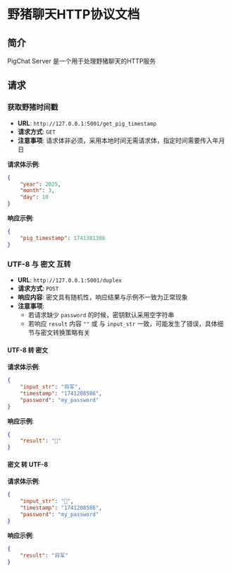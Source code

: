 # 野猪聊天HTTP协议文档

## 简介

PigChat Server 是一个用于处理野猪聊天的HTTP服务

## 请求

### 获取野猪时间戳

- **URL**: `http://127.0.0.1:5001/get_pig_timestamp`
- **请求方式**: `GET`
- **注意事项**: 请求体非必须，采用本地时间无需请求体，指定时间需要传入年月日

**请求体示例**:

```json
{
    "year": 2025,
    "month": 3,
    "day": 10
}
```

**响应示例**:

```json
{
    "pig_timestamp": 1741381388
}
```

### UTF-8 与 密文 互转

- **URL**: `http://127.0.0.1:5001/duplex`
- **请求方式**: `POST`
- **响应内容**: 密文具有随机性，响应结果与示例不一致为正常现象
- **注意事项**:
    - 若请求缺少 `password` 的时候，密钥默认采用空字符串
    - 若响应 `result` 内容 `""` 或 与 `input_str` 一致，可能发生了错误，具体细节与密文转换策略有关

#### UTF-8 转 密文

**请求体示例**:

```json
{
    "input_str": "将军",
    "timestamp": "1741208586",
    "password": "my_password"
}
```

**响应示例**:

```json
{
    "result": "🌱󠄃󠄵󠄈󠄤󠄰󠄜󠄀󠄵󠄰󠄟󠄑󠄈"
}
```

#### 密文 转 UTF-8

**请求体示例**:

```json
{
    "input_str": "🌱󠄃󠄵󠄈󠄤󠄰󠄜󠄀󠄵󠄰󠄟󠄑󠄈",
    "timestamp": "1741208586",
    "password": "my_password"
}
```

**响应示例**:

```json
{
    "result": "将军"
}
```